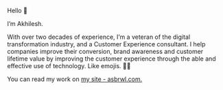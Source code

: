 Hello 👋

I’m Akhilesh.

With over two decades of experience, I’m a veteran of the digital transformation industry, and a Customer Experience consultant. I help companies improve their conversion, brand awareness and customer lifetime value by improving the customer experience through the able and effective use of technology. Like emojis. 👨‍💻

You can read my work on [my site - asbrwl.com.](https://asbrwl.com)

<!---
asbrwl/asbrwl is a ✨ special ✨ repository because its `README.md` (this file) appears on your GitHub profile.
You can click the Preview link to take a look at your changes.
--->

